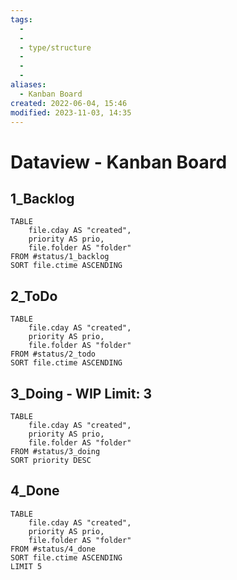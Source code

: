 ```yaml
---
tags:
  - 
  - 
  - type/structure
  - 
  - 
  - 
aliases:
  - Kanban Board
created: 2022-06-04, 15:46
modified: 2023-11-03, 14:35
---
```

# Dataview - Kanban Board

<!-- Main STRUCTURE of my content -->

## 1_Backlog

```dataview
TABLE 
	file.cday AS "created", 
	priority AS prio,
	file.folder AS "folder" 
FROM #status/1_backlog 
SORT file.ctime ASCENDING
```

## 2_ToDo

```dataview
TABLE 
	file.cday AS "created", 
	priority AS prio,
	file.folder AS "folder" 
FROM #status/2_todo  
SORT file.ctime ASCENDING
```

## 3_Doing - WIP Limit: 3

```dataview
TABLE 
	file.cday AS "created", 
	priority AS prio,
	file.folder AS "folder" 
FROM #status/3_doing   
SORT priority DESC
```

## 4_Done

```dataview
TABLE 
	file.cday AS "created", 
	priority AS prio,
	file.folder AS "folder" 
FROM #status/4_done 
SORT file.ctime ASCENDING
LIMIT 5
```

